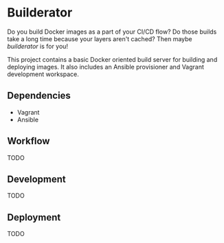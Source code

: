# Builderator

Do you build Docker images as a part of your CI/CD flow? Do those builds take a long time because your layers aren't cached? Then maybe _builderator_ is for you!

This project contains a basic Docker oriented build server for building and deploying images. It also includes an Ansible provisioner and Vagrant development workspace.

## Dependencies

* Vagrant
* Ansible

## Workflow

TODO

## Development

TODO

## Deployment

TODO
